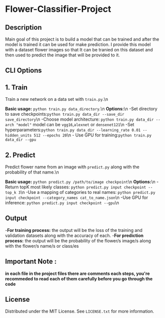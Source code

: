 # Flower-Classifier-Project
## Description
Main goal of this project is to build a model that can be trained and after the model is trained it can be used for make prediction. I provide this model with a dataset
flower images so that It can be tranied on this dataset and then used to predict the image that will be provided to it.

## CLI Options

## 1. Train
Train a new network on a data set with `train.py`.\n

  **Basic usage:** `python train.py data_directory`.\n
  **Options:**\n
            -Set directory to save checkpoints:`python train.py data_dir --save_dir save_directory`\n
            -Choose model architecture: `python train.py data_dir --arch "model"` model can be `vgg16`,`alexnet` or `densenet121`\n
            -Set hyperparameters:`python train.py data_dir --learning_rate 0.01 --hidden_units 512 --epochs 20`\n
            - Use GPU for training:`python train.py data_dir --gpu`

            
## 2. Predict
Predict flower name from an image with `predict.py` along with the probability of that name.\n

  **Basic usage:** `python predict.py /path/to/image checkpoint`\n
  **Options:**\n
            -Return topK most likely classes: `python predict.py input checkpoint --top_k 3`\n
            -Use a mapping of categories to real names: `python predict.py input checkpoint --category_names cat_to_name.json`\n
            -Use GPU for inference: `python predict.py input checkpoint --gpu`\n
            
## Output
-**For training process:** the output will be the loss of the training and validation datasets along with the accuracy of each.
-**For prediction process:** the output will be the probability of the flower/s image/s along with the flower/s name/s or class/es

## Important Note :
**in each file in the project files there are comments each steps, you're recommeded to read each of them carefully 
before you go through the code**

## License
Distributed under the MIT License. See `LICENSE.txt` for more information.



